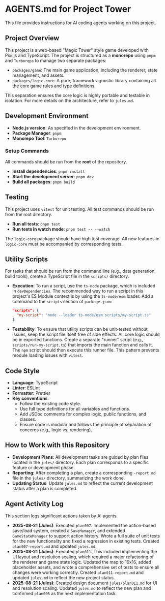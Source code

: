 # AGENTS.md for Project Tower

This file provides instructions for AI coding agents working on this project.

## Project Overview

This project is a web-based "Magic Tower" style game developed with Pixi.js and TypeScript. The project is structured as a **monorepo** using `pnpm` and `Turborepo` to manage two separate packages:
-   `packages/game`: The main game application, including the renderer, state management, and assets.
-   `packages/logic-core`: A pure, framework-agnostic library containing all the core game rules and type definitions.

This separation ensures the core logic is highly portable and testable in isolation. For more details on the architecture, refer to `jules.md`.

## Development Environment

- **Node.js version**: As specified in the development environment.
- **Package Manager**: `pnpm`
- **Monorepo Tool**: `Turborepo`

### Setup Commands

All commands should be run from the **root** of the repository.

- **Install dependencies**: `pnpm install`
- **Start the development server**: `pnpm dev`
- **Build all packages**: `pnpm build`

## Testing

This project uses `vitest` for unit testing. All test commands should be run from the root directory.

- **Run all tests**: `pnpm test`
- **Run tests in watch mode**: `pnpm test -- --watch`

The `logic-core` package should have high test coverage. All new features in `logic-core` must be accompanied by corresponding tests.

## Utility Scripts

For tasks that should be run from the command line (e.g., data generation, build tools), create a TypeScript file in the `scripts/` directory.

- **Execution**: To run a script, use the `ts-node` package, which is included in `devDependencies`. The recommended way to run a script in this project's ES Module context is by using the `ts-node/esm` loader. Add a command to the `scripts` section of `package.json`:
  ```json
  "scripts": {
    "my-script": "node --loader ts-node/esm scripts/my-script.ts"
  }
  ```

- **Testability**: To ensure that utility scripts can be unit-tested without issues, keep the script file itself free of side effects. All core logic should be in exported functions. Create a separate "runner" script (e.g., `scripts/run-my-script.ts`) that imports the main function and calls it. The `npm` script should then execute this runner file. This pattern prevents module loading issues with `vitest`.

## Code Style

- **Language**: TypeScript
- **Linter**: ESLint
- **Formatter**: Prettier
- **Key conventions**:
    - Follow the existing code style.
    - Use full type definitions for all variables and functions.
    - Add JSDoc comments for complex logic, public functions, and classes.
    - Ensure code is modular and follows the principle of separation of concerns (e.g., logic vs. rendering).

## How to Work with this Repository

- **Development Plans**: All development tasks are guided by plan files located in the `jules/` directory. Each plan corresponds to a specific feature or development phase.
- **Reporting**: After completing a plan, create a corresponding `-report.md` file in the `jules/` directory, summarizing the work done.
- **Updating Status**: Update `jules.md` to reflect the current development status after a plan is completed.

## Agent Activity Log

This section logs significant actions taken by AI agents.

- **2025-08-21 (Jules)**: Executed `plan007`. Implemented the action-based save/load system, created a `SaveManager`, and extended `GameStateManager` to support action history. Wrote a full suite of unit tests for the new functionality and fixed a regression in existing tests. Created `plan007-report.md` and updated `jules.md`.
- **2025-08-21 (Jules)**: Executed `plan011`. This included implementing the UI layout and resolution scaling, which required a major refactoring of the renderer and game state logic. Updated the map to 16x16, added placeholder assets, and wrote a comprehensive set of tests to ensure all changes were working correctly. Created `plan011-report.md` and updated `jules.md` to reflect the new project status.
- **2025-08-21 (Jules)**: Created design document `jules/plan011.md` for UI and resolution scaling. Updated `jules.md` to reflect the new plan and confirmed `plan005` as the next implementation task.
